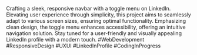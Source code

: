 Crafting a sleek, responsive navbar with a toggle menu on LinkedIn. Elevating user experience through simplicity, this project aims to seamlessly adapt to various screen sizes, ensuring optimal functionality. Emphasizing clean design, the toggle menu enhances accessibility, offering an intuitive navigation solution. Stay tuned for a user-friendly and visually appealing LinkedIn profile with a modern touch. #WebDevelopment #ResponsiveDesign #UXUI #LinkedInProfile #CodingInProgress
